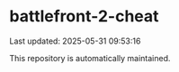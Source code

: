 # battlefront-2-cheat

Last updated: 2025-05-31 09:53:16

This repository is automatically maintained.
